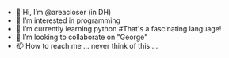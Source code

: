 - 👋 Hi, I’m @areacloser (in DH)
- 👀 I’m interested in programming
- 🌱 I’m currently learning python #That's a fascinating language!
- 💞️ I’m looking to collaborate on "George"
- 📫 How to reach me ... never think of this ...

<!---
areacloser/areacloser is a ✨ special ✨ repository because its `README.md` (this file) appears on your GitHub profile.
You can click the Preview link to take a look at your changes.
--->
